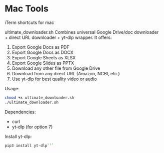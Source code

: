 # **Mac Tools**
iTerm shortcuts for mac

ultimate_downloader.sh
Combines universal Google Drive/doc downloader + direct URL downloader + yt-dlp wrapper.
It offers:
 1) Export Google Docs as PDF
 2) Export Google Docs as DOCX
 3) Export Google Sheets as XLSX
 4) Export Google Slides as PPTX
 5) Download any other file from Google Drive
 6) Download from any direct URL (Amazon, NCBI, etc.)
 7) Use yt-dlp for best quality video or audio

Usage:
```bash
chmod +x ultimate_downloader.sh
./ultimate_downloader.sh
```

 Dependencies:
   - curl
   - yt-dlp (for option 7)

Install yt-dlp: 
```bash
pip3 install yt-dlp```
